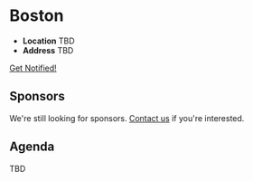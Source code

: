 # Boston

* **Location** TBD
* **Address** TBD

<a class="button" href="https://docs.google.com/a/linuxfoundation.org/forms/d/1scUV7sWixtEc3pG595Cv_-84xPxYeyJtjgi_pfFoWSg/viewform">Get Notified!</a>

## Sponsors

We're still looking for sponsors. <a href="mailto:tbenzies@linuxfoundation.org?subject=Node.js%20Live%20Sponsorship">Contact us</a> if you're interested.

## Agenda

TBD